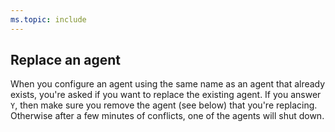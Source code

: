 ```yaml
---
ms.topic: include
---
```


 ## Replace an agent
 
 When you configure an agent using the same name as an agent that already exists, you're asked if you want to replace the existing agent. If you answer `Y`, then make sure you remove the agent (see below) that you're replacing. Otherwise after a few minutes of conflicts, one of the agents will shut down.

